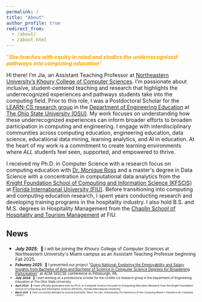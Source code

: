 ```yaml
---
permalink: /
title: "About"
author_profile: true
redirect_from: 
  - /about/
  - /about.html
---
```

<span style="color:orange">"***She teaches with equity in mind and studies the underrecognized pathways into computing education***"</span>

Hi there! I’m Jia, an Assistant Teaching Professor at [Northeastern University’s Khoury College of Computer Sciences](https://www.khoury.northeastern.edu/). I’m passionate about inclusive, student-centered teaching and research that highlights the underrecognized experiences and pathways students take into the computing field. Prior to this role, I was a Postdoctoral Scholar for the [LEARN-CS research group](https://moniqueross.com) in the [Department of Engineering Education](https://eed.osu.edu/) at [The Ohio State University (OSU)](https://www.osu.edu). My work focuses on understanding how these underrecognized experiences can inform broader efforts to broaden participation in computing and engineering. I engage with interdisciplinary communities across computing education, engineering education, data science, educational data mining, learning analytics, and AI in education. At the heart of my work is a commitment to create learning environments where *ALL* students feel seen, supported, and empowered to thrive. 

I received my Ph.D. in Computer Science with a research focus on computing education with [Dr. Monique Ross](https://people.engineering.osu.edu/people/ross.1982) and a master's degree in Data Science with a concentration in computational data analytics from the [Knight Foundation School of Computing and Information Science (KFSCIS)](https://www.cis.fiu.edu) at [Florida International University (FIU)](https://www.fiu.edu). Before transitioning into computing and computing education research, I spent years conducting research and developing training programs in the hospitality industry. I also hold B.S. and M.S. degrees in Hospitality Management from the [Chaplin School of Hospitality and Tourism Management](https://hospitality.fiu.edu/) at FIU. 

News
------
- <small>***July 2025***: &nbsp;🎉 I will be joining the Khoury College of Computer Sciences at Northeastern University's Miami campus as an Assistant Teaching Professor beginning Fall 2025.
- <small>***Feburary 2025***: &nbsp;🎉 I presented our project "[Going National: Exploring the Employability and Salary Insights from Bachelor of Arts and Bachelor of Science in Computer Science Degrees for Broadening Participation](https://sigcse2025.sigcse.org/details/sigcse-ts-2025-lightning-talks/16/Going-National-Exploring-the-Employability-and-Salary-Insights-from-Bachelor-of-Arts)" at ACM SIGCSE conference in Pittsburgh, PA.
- <small>***July 2024***: &nbsp;🎉 I start working as a postdoctoral scholar for the LEARN-CS research group in the Department of Engineering Education at The Ohio State University.
- <small>***April 2024***: &nbsp;🎉 I have officially graduated with my Ph.D. in Computer Science focused on Computing Education Research from the Knight Foundation School of Computing and Information Science (KFSCIS), Florida International University.
- <small>***March 2024***: &nbsp;🎉 I have successfully defended my doctoral dissertation *"Never Too Late: Understanding The Experiences Of Non-Computing Women's Transitions Into Computing Careers"*. 




